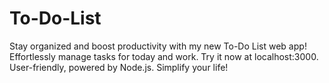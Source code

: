 # To-Do-List
Stay organized and boost productivity with my new To-Do List web app! Effortlessly manage tasks for today and work. Try it now at localhost:3000. User-friendly, powered by Node.js. Simplify your life!
